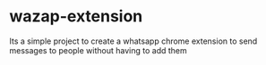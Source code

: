 # wazap-extension
Its a simple project to create a whatsapp chrome extension to send messages to people without having to add them
